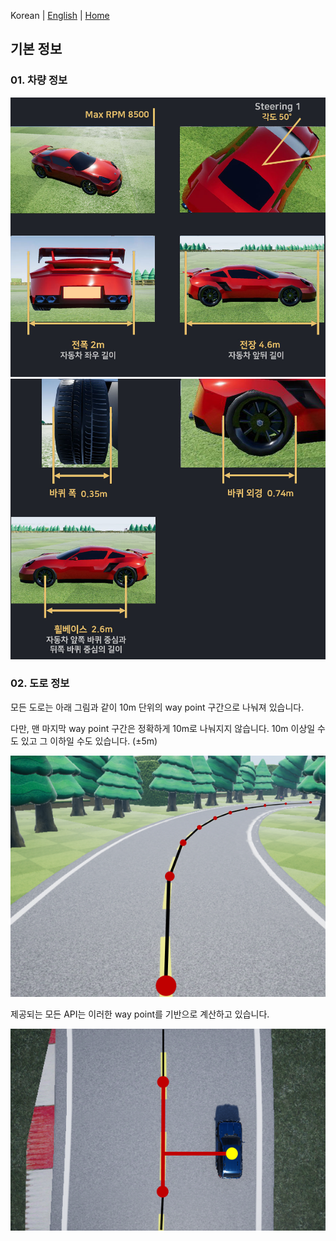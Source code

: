 Korean | [English](./Basic_Info_En.md)  | [Home](../README.md)

## 기본 정보

### 01. 차량 정보
 
<img src='./Images/car_info_01_ko.png'>

<img src='./Images/car_info_02_ko.png'>


### 02. 도로 정보

모든 도로는 아래 그림과 같이 10m 단위의 way point 구간으로 나눠져 있습니다.

다만, 맨 마지막 way point 구간은 정확하게 10m로 나눠지지 않습니다. 10m 이상일 수도 있고 그 이하일 수도 있습니다. (±5m)

<img src='./Images/way_point_01.png'>
<br>

제공되는 모든 API는 이러한 way point를 기반으로 계산하고 있습니다.

<img src='./Images/way_point_02.png'>



